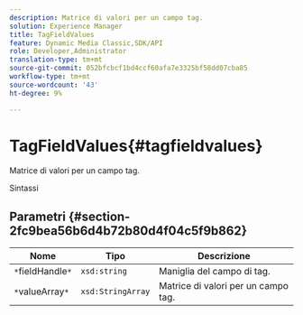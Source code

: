 ```yaml
---
description: Matrice di valori per un campo tag.
solution: Experience Manager
title: TagFieldValues
feature: Dynamic Media Classic,SDK/API
role: Developer,Administrator
translation-type: tm+mt
source-git-commit: 052bfcbcf1bd4ccf60afa7e3325bf58dd07cba85
workflow-type: tm+mt
source-wordcount: '43'
ht-degree: 9%

---
```



# TagFieldValues{#tagfieldvalues}

Matrice di valori per un campo tag.

Sintassi

## Parametri {#section-2fc9bea56b6d4b72b80d4f04c5f9b862}

| Nome | Tipo | Descrizione |
|---|---|---|
| `*`fieldHandle`*` | `xsd:string` | Maniglia del campo di tag. |
| `*`valueArray`*` | `xsd:StringArray` | Matrice di valori per un campo tag. |

